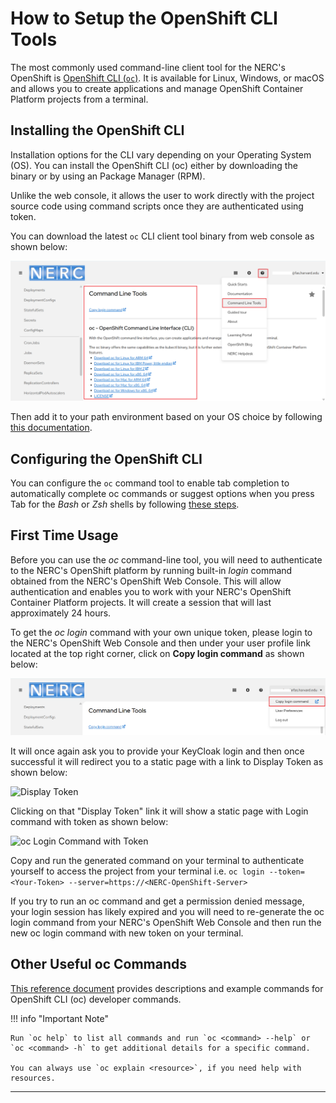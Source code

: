 # How to Setup the OpenShift CLI Tools

The most commonly used command-line client tool for the NERC's OpenShift is
[OpenShift CLI (`oc`)](https://docs.openshift.com/container-platform/4.19/cli_reference/openshift_cli/getting-started-cli.html#cli-getting-started).
It is available for Linux, Windows, or macOS and allows you to create
applications and manage OpenShift Container Platform projects from a terminal.

## Installing the OpenShift CLI

Installation options for the CLI vary depending on your Operating System (OS).
You can install the OpenShift CLI (oc) either by downloading the binary or by using
an Package Manager (RPM).

Unlike the web console, it allows the user to work directly with the project
source code using command scripts once they are authenticated using token.

You can download the latest `oc` CLI client tool binary from web console as shown
below:

![oc - OpenShift Command Line Interface (CLI) Binary Download](images/CLI-login-tools.png)

Then add it to your path environment based on your OS choice by following [this documentation](https://docs.openshift.com/container-platform/4.19/cli_reference/openshift_cli/getting-started-cli.html#installing-openshift-cli).

## Configuring the OpenShift CLI

You can configure the `oc` command tool to enable tab completion to automatically
complete oc commands or suggest options when you press Tab for the _Bash_ or _Zsh_
shells by following [these steps](https://docs.openshift.com/container-platform/4.19/cli_reference/openshift_cli/configuring-cli.html).

## First Time Usage

Before you can use the _oc_ command-line tool, you will need to authenticate to the
NERC's OpenShift platform by running built-in _login_ command obtained from the
NERC's OpenShift Web Console. This will allow authentication and enables you to
work with your NERC's OpenShift Container Platform projects. It will create a session
that will last approximately 24 hours.

To get the _oc login_ command with your own unique token, please login to the NERC's
OpenShift Web Console and then under your user profile link located at the top right
corner, click on **Copy login command** as shown below:

![Copy oc CLI Login Command](images/copy-oc-cli-login-command.png)

It will once again ask you to provide your KeyCloak login and then once successful
it will redirect you to a static page with a link to Display Token as shown below:

![Display Token](images/display-token.png)

Clicking on that "Display Token" link it will show a static page with Login command
with token as shown below:

![oc Login Command with Token](images/oc-login-command.png)

Copy and run the generated command on your terminal to authenticate yourself to
access the project from your terminal i.e. `oc login --token=<Your-Token> --server=https://<NERC-OpenShift-Server>`

If you try to run an oc command and get a permission denied message, your login
session has likely expired and you will need to re-generate the oc login command
from your NERC's OpenShift Web Console and then run the new oc login command with
new token on your terminal.

## Other Useful oc Commands

[This reference document](https://docs.openshift.com/container-platform/4.19/cli_reference/openshift_cli/developer-cli-commands.html)
provides descriptions and example commands for OpenShift CLI (oc) developer commands.

!!! info "Important Note"

    Run `oc help` to list all commands and run `oc <command> --help` or
    `oc <command> -h` to get additional details for a specific command.

    You can always use `oc explain <resource>`, if you need help with resources.

---
